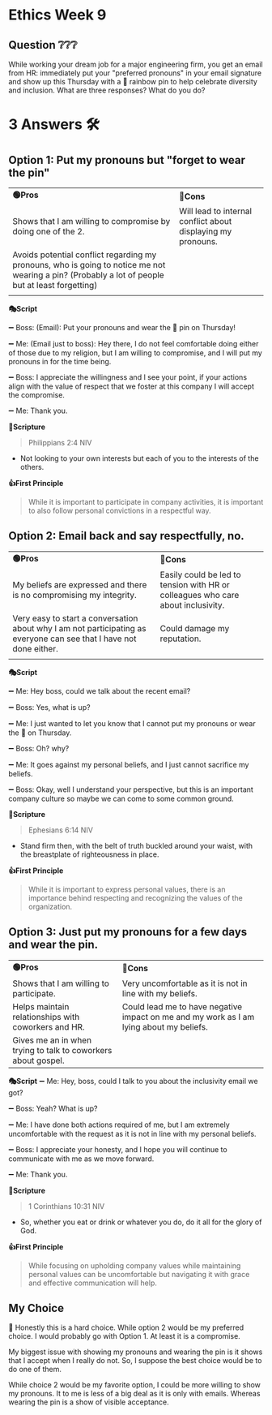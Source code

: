 # Ethics Week 9
## Question ❔❔❔
While working your dream job for a major engineering firm, you get an email from HR: immediately put your "preferred pronouns" in your email signature and show up this Thursday with a 🌈 rainbow pin to help celebrate diversity and inclusion. What are three responses? What do you do?

# 3 Answers 🛠️

## Option 1: Put my pronouns but "forget to wear the pin"

|          |        |
|--------- | ------- |
|**🟢Pros**    | **🔴Cons** |
| Shows that I am willing to compromise by doing one of the 2. |Will lead to internal conflict about displaying my pronouns. |
|Avoids potential conflict regarding my pronouns, who is going to notice me not wearing a pin? (Probably a lot of people but at least forgetting)| |
|||

 **🎭Script**

 ➖ Boss: (Email): Put your pronouns and wear the 🌈 pin on Thursday!

 ➖ Me: (Email just to boss): Hey there, I do not feel comfortable doing either of those due to my religion, but I am willing to compromise, and I will put my pronouns in for the time being. 

 ➖ Boss: I appreciate the willingness and I see your point, if your actions align with the value of respect that we foster at this company I will accept the compromise.

 ➖ Me: Thank you. 

  
**📙Scripture**
> Philippians 2:4 NIV 
- Not looking to your own interests but each of you to the interests of the others.

**👍First Principle**
> While it is important to participate in company activities, it is important to also follow personal convictions in a respectful way. 

## Option 2: Email back and say respectfully, no.
|          |        |
|--------- | ------- |
|**🟢Pros**    | **🔴Cons** |
|My beliefs are expressed and there is no compromising my integrity. |Easily could be led to tension with HR or colleagues who care about inclusivity. |
|Very easy to start a conversation about why I am not participating as everyone can see that I have not done either. | Could damage my reputation. |
|||

 **🎭Script**

 ➖ Me: Hey boss, could we talk about the recent email?

 ➖ Boss: Yes, what is up?

 ➖ Me: I just wanted to let you know that I cannot put my pronouns or wear the 🌈 on Thursday. 

 ➖ Boss: Oh? why?

  ➖ Me: It goes against my personal beliefs, and I just cannot sacrifice my beliefs.

   ➖ Boss: Okay, well I understand your perspective, but this is an important company culture so maybe we can come to some common ground. 
  
**📙Scripture**
> Ephesians 6:14 NIV
- Stand firm then, with the belt of truth buckled around your waist, with the breastplate of righteousness in place. 

**👍First Principle**
> While it is important to express personal values, there is an importance behind respecting and recognizing the values of the organization. 

## Option 3: Just put my pronouns for a few days and wear the pin. 
 
|          |        |
|--------- | ------- |
|**🟢Pros**    | **🔴Cons** |
|Shows that I am willing to participate. |Very uncomfortable as it is not in line with my beliefs. | 
|Helps maintain relationships with coworkers and HR. |Could lead me to have negative impact on me and my work as I am lying about my beliefs. |
|Gives me an in when trying to talk to coworkers about gospel. ||

 **🎭Script**
 ➖ Me: Hey, boss, could I talk to you about the inclusivity email we got?

 ➖ Boss: Yeah? What is up?

 ➖ Me: I have done both actions required of me, but I am extremely uncomfortable with the request as it is not in line with my personal beliefs. 

 ➖ Boss: I appreciate your honesty, and I hope you will continue to communicate with me as we move forward. 

 ➖ Me: Thank you.
  
**📙Scripture**
> 1 Corinthians 10:31 NIV
- So, whether you eat or drink or whatever you do, do it all for the glory of God.

**👍First Principle**
> While focusing on upholding company values while maintaining personal values can be uncomfortable but navigating it with grace and effective communication will help.

## My Choice

**🤙** Honestly this is a hard choice. While option 2 would be my preferred choice. I would probably go with Option 1. At least it is a compromise. 

My biggest issue with showing my pronouns and wearing the pin is it shows that I accept when I really do not. So, I suppose the best choice would be to do one of them. 

While choice 2 would be my favorite option, I could be more willing to show my pronouns. It to me is less of a big deal as it is only with emails. Whereas wearing the pin is a show of visible acceptance. 

